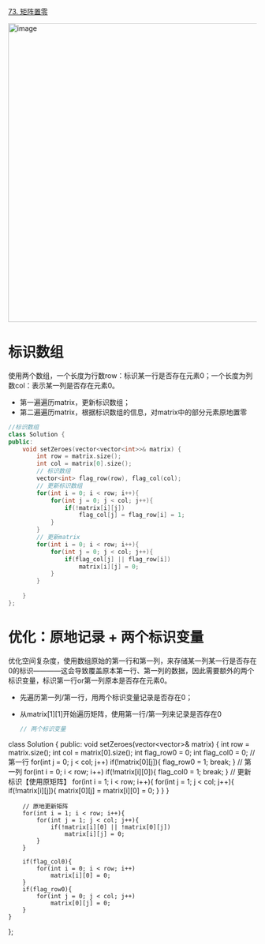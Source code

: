 [73. 矩阵置零](https://leetcode.cn/problems/set-matrix-zeroes/description/?envType=study-plan-v2&envId=top-interview-150)

<img width="693" height="606" alt="image" src="https://github.com/user-attachments/assets/3ab2d5f7-63be-48d0-9343-a29f04673372" />

# 标识数组
使用两个数组，一个长度为行数row：标识某一行是否存在元素0；一个长度为列数col：表示某一列是否存在元素0。
+ 第一遍遍历matrix，更新标识数组；
+ 第二遍遍历matrix，根据标识数组的信息，对matrix中的部分元素原地置零

```cpp
//标识数组
class Solution {
public:
    void setZeroes(vector<vector<int>>& matrix) {
        int row = matrix.size();
        int col = matrix[0].size();
        // 标识数组
        vector<int> flag_row(row), flag_col(col);
        // 更新标识数组
        for(int i = 0; i < row; i++){
            for(int j = 0; j < col; j++){
                if(!matrix[i][j])
                    flag_col[j] = flag_row[i] = 1;
            }
        }
        // 更新matrix
        for(int i = 0; i < row; i++){
            for(int j = 0; j < col; j++){
                if(flag_col[j] || flag_row[i])
                    matrix[i][j] = 0;
            }
        }
        
    }
};
```

# 优化：原地记录 + 两个标识变量
优化空间复杂度，使用数组原始的第一行和第一列，来存储某一列某一行是否存在0的标识————这会导致覆盖原本第一行、第一列的数据，因此需要额外的两个标识变量，标识第一行or第一列原本是否存在元素0。
+ 先遍历第一列/第一行，用两个标识变量记录是否存在0；
+ 从matrix[1][1]开始遍历矩阵，使用第一行/第一列来记录是否存在0

  ```cpp
  // 两个标识变量
class Solution {
public:
    void setZeroes(vector<vector<int>>& matrix) {
        int row = matrix.size();
        int col = matrix[0].size();
        int flag_row0 = 0;
        int flag_col0 = 0;
        // 第一行
        for(int j = 0; j < col; j++)
            if(!matrix[0][j]){
                flag_row0 = 1;
                break;
            }
        // 第一列
        for(int i = 0; i < row; i++)
            if(!matrix[i][0]){
                flag_col0 = 1;
                break;
            }
        // 更新标识【使用原矩阵】
        for(int i = 1; i < row; i++){
            for(int j = 1; j < col; j++){
                if(!matrix[i][j]){
                    matrix[0][j] = matrix[i][0] = 0;
                }
            }
        }

        // 原地更新矩阵
        for(int i = 1; i < row; i++){
            for(int j = 1; j < col; j++){
                if(!matrix[i][0] || !matrix[0][j])
                    matrix[i][j] = 0;
            }
        }
        
        if(flag_col0){
            for(int i = 0; i < row; i++)
                matrix[i][0] = 0;
        }
        if(flag_row0){
            for(int j = 0; j < col; j++)
                matrix[0][j] = 0;
        }    
    }
};
```
